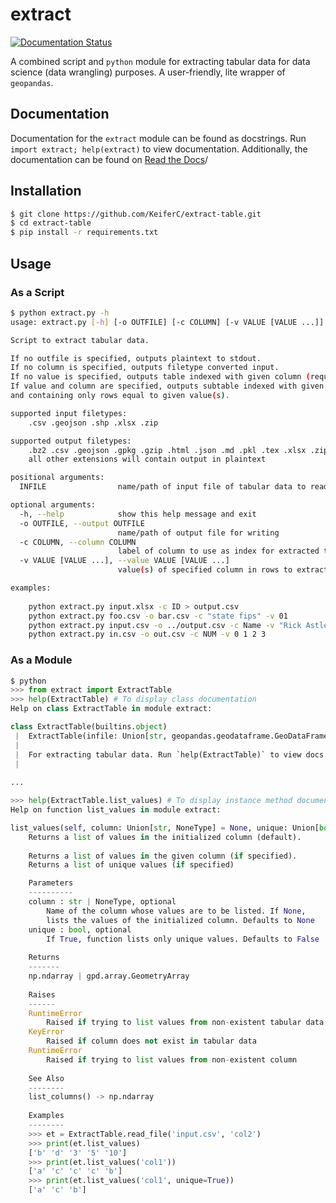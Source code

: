 # extract
[![Documentation Status](https://readthedocs.org/projects/extract-table/badge/?version=latest)](https://extract-table.readthedocs.io/en/latest/?badge=latest)

A combined script and `python` module for extracting tabular data for data 
science (data wrangling) purposes. A user-friendly, lite wrapper of 
`geopandas`.

## Documentation
Documentation for the `extract` module can be found as docstrings. 
Run `import extract; help(extract)` to view documentation. Additionally,
the documentation can be found on [Read the
Docs](https://extract-table.readthedocs.io/)/

## Installation
```bash
$ git clone https://github.com/KeiferC/extract-table.git
$ cd extract-table
$ pip install -r requirements.txt
```

## Usage
### As a Script
```bash
$ python extract.py -h
usage: extract.py [-h] [-o OUTFILE] [-c COLUMN] [-v VALUE [VALUE ...]] INFILE

Script to extract tabular data. 

If no outfile is specified, outputs plaintext to stdout.
If no column is specified, outputs filetype converted input. 
If no value is specified, outputs table indexed with given column (required).
If value and column are specified, outputs subtable indexed with given column
and containing only rows equal to given value(s).

supported input filetypes:
    .csv .geojson .shp .xlsx .zip

supported output filetypes:
    .bz2 .csv .geojson .gpkg .gzip .html .json .md .pkl .tex .xlsx .zip 
    all other extensions will contain output in plaintext

positional arguments:
  INFILE                name/path of input file of tabular data to read

optional arguments:
  -h, --help            show this help message and exit
  -o OUTFILE, --output OUTFILE
                        name/path of output file for writing
  -c COLUMN, --column COLUMN
                        label of column to use as index for extracted table
  -v VALUE [VALUE ...], --value VALUE [VALUE ...]
                        value(s) of specified column in rows to extract

examples:
    
    python extract.py input.xlsx -c ID > output.csv
    python extract.py foo.csv -o bar.csv -c "state fips" -v 01
    python extract.py input.csv -o ../output.csv -c Name -v "Rick Astley"
    python extract.py in.csv -o out.csv -c NUM -v 0 1 2 3
```

### As a Module
```python
$ python
>>> from extract import ExtractTable
>>> help(ExtractTable) # To display class documentation
Help on class ExtractTable in module extract:

class ExtractTable(builtins.object)
 |  ExtractTable(infile: Union[str, geopandas.geodataframe.GeoDataFrame, pandas.core.frame.DataFrame, NoneType] = None, outfile: Union[str, NoneType] = None, column: Union[str, NoneType] = None, value: Union[str, List[str], NoneType] = None)
 |  
 |  For extracting tabular data. Run `help(ExtractTable)` to view docs.
 |
  
...

>>> help(ExtractTable.list_values) # To display instance method documentation
Help on function list_values in module extract:

list_values(self, column: Union[str, NoneType] = None, unique: Union[bool, NoneType] = False) -> Union[numpy.ndarray, geopandas.array.GeometryArray]
    Returns a list of values in the initialized column (default).
    
    Returns a list of values in the given column (if specified).
    Returns a list of unique values (if specified)

    Parameters
    ----------
    column : str | NoneType, optional
        Name of the column whose values are to be listed. If None,
        lists the values of the initialized column. Defaults to None
    unique : bool, optional
        If True, function lists only unique values. Defaults to False
    
    Returns
    -------
    np.ndarray | gpd.array.GeometryArray
    
    Raises
    ------
    RuntimeError
        Raised if trying to list values from non-existent tabular data
    KeyError
        Raised if column does not exist in tabular data
    RuntimeError
        Raised if trying to list values from non-existent column
    
    See Also
    --------
    list_columns() -> np.ndarray
    
    Examples
    --------
    >>> et = ExtractTable.read_file('input.csv', 'col2')
    >>> print(et.list_values)
    ['b' 'd' '3' '5' '10']
    >>> print(et.list_values('col1'))
    ['a' 'c' 'c' 'c' 'b']
    >>> print(et.list_values('col1', unique=True))
    ['a' 'c' 'b']
```
